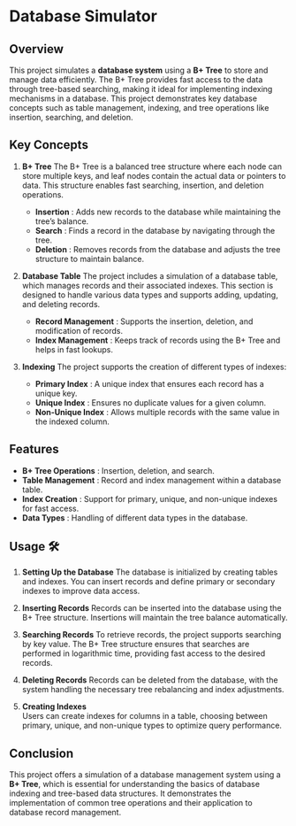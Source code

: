 # Database Simulator

## Overview

This project simulates a **database system** using a **B+ Tree** to store and manage data efficiently. The B+ Tree provides fast access to the data through tree-based searching, making it ideal for implementing indexing mechanisms in a database. This project demonstrates key database concepts such as table management, indexing, and tree operations like insertion, searching, and deletion.

## Key Concepts

1. **B+ Tree** 
   The B+ Tree is a balanced tree structure where each node can store multiple keys, and leaf nodes contain the actual data or pointers to data. This structure enables fast searching, insertion, and deletion operations.

   - **Insertion** : Adds new records to the database while maintaining the tree’s balance.
   - **Search** : Finds a record in the database by navigating through the tree.
   - **Deletion** : Removes records from the database and adjusts the tree structure to maintain balance.

2. **Database Table** 
   The project includes a simulation of a database table, which manages records and their associated indexes. This section is designed to handle various data types and supports adding, updating, and deleting records.

   - **Record Management** : Supports the insertion, deletion, and modification of records.
   - **Index Management** : Keeps track of records using the B+ Tree and helps in fast lookups.

3. **Indexing** 
   The project supports the creation of different types of indexes:
   - **Primary Index** : A unique index that ensures each record has a unique key.
   - **Unique Index** : Ensures no duplicate values for a given column.
   - **Non-Unique Index** : Allows multiple records with the same value in the indexed column.

## Features 

- **B+ Tree Operations** : Insertion, deletion, and search.
- **Table Management** : Record and index management within a database table.
- **Index Creation** : Support for primary, unique, and non-unique indexes for fast access.
- **Data Types** : Handling of different data types in the database.

## Usage 🛠️

1. **Setting Up the Database** 
   The database is initialized by creating tables and indexes. You can insert records and define primary or secondary indexes to improve data access.

2. **Inserting Records** 
   Records can be inserted into the database using the B+ Tree structure. Insertions will maintain the tree balance automatically.

3. **Searching Records** 
   To retrieve records, the project supports searching by key value. The B+ Tree structure ensures that searches are performed in logarithmic time, providing fast access to the desired records.

4. **Deleting Records** 
   Records can be deleted from the database, with the system handling the necessary tree rebalancing and index adjustments.

5. **Creating Indexes**  
   Users can create indexes for columns in a table, choosing between primary, unique, and non-unique types to optimize query performance.

## Conclusion

This project offers a simulation of a database management system using a **B+ Tree**, which is essential for understanding the basics of database indexing and tree-based data structures. It demonstrates the implementation of common tree operations and their application to database record management.
